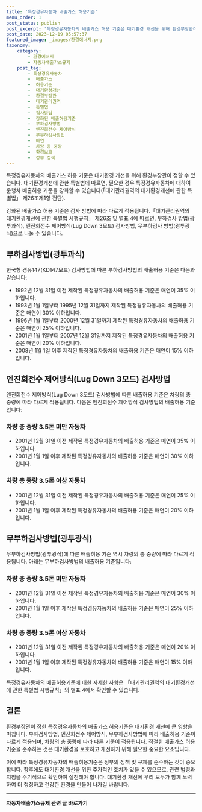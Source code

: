 ```yaml
---
title: '특정경유자동차 배출가스 허용기준'
menu_order: 1
post_status: publish
post_excerpt: '특정경유자동차의 배출가스 허용 기준은 대기환경 개선을 위해 환경부장관이 정할 수 있습니다. 대기환경개선에 관한 특별법에 따르면, 필요한 경우 특정경유자동차에 대하여 운행차 배출허용 기준을 강화할 수 있습니다  대기관리권역의 대기환경개선에 관한 특별법  제26조제1항 전단 .'
post_date: 2023-12-19 05:57:37
featured_image: _images/환경에너지.png
taxonomy:
    category:
        - 환경에너지
        - 자동차배출가스규제
    post_tag:
        - 특정경유자동차
        -  배출가스
        -  허용기준
        -  대기환경개선
        -  환경부장관
        -  대기관리권역
        -  특별법
        -  검사방법
        -  강화된 배출허용기준
        -  부하검사방법
        -  엔진회전수 제어방식
        -  무부하검사방법
        -  매연
        -  차량 총 중량
        -  환경보호
        -  정부 정책
---
```



특정경유자동차의 배출가스 허용 기준은 대기환경 개선을 위해 환경부장관이 정할 수 있습니다. 대기환경개선에 관한 특별법에 따르면, 필요한 경우 특정경유자동차에 대하여 운행차 배출허용 기준을 강화할 수 있습니다(「대기관리권역의 대기환경개선에 관한 특별법」 제26조제1항 전단).

강화된 배출가스 허용 기준은 검사 방법에 따라 다르게 적용됩니다.「대기관리권역의 대기환경개선에 관한 특별법 시행규칙」 제26조 및 별표 4에 따르면, 부하검사 방법(광투과식), 엔진회전수 제어방식(Lug Down 3모드) 검사방법, 무부하검사 방법(광투광식)으로 나눌 수 있습니다.

## 부하검사방법(광투과식)
한국형 경유147(KD147모드) 검사방법에 따른 부하검사방법의 배출허용 기준은 다음과 같습니다:

- 1992년 12월 31일 이전 제작된 특정경유자동차의 배출허용 기준은 매연이 35% 이하입니다.
- 1993년 1월 1일부터 1995년 12월 31일까지 제작된 특정경유자동차의 배출허용 기준은 매연이 30% 이하입니다.
- 1996년 1월 1일부터 2000년 12월 31일까지 제작된 특정경유자동차의 배출허용 기준은 매연이 25% 이하입니다.
- 2001년 1월 1일부터 2007년 12월 31일까지 제작된 특정경유자동차의 배출허용 기준은 매연이 20% 이하입니다.
- 2008년 1월 1일 이후 제작된 특정경유자동차의 배출허용 기준은 매연이 15% 이하입니다.

## 엔진회전수 제어방식(Lug Down 3모드) 검사방법
엔진회전수 제어방식(Lug Down 3모드) 검사방법에 따른 배출허용 기준은 차량의 총 중량에 따라 다르게 적용됩니다. 다음은 엔진회전수 제어방식 검사방법의 배출허용 기준입니다:

### 차량 총 중량 3.5톤 미만 자동차
- 2001년 12월 31일 이전 제작된 특정경유자동차의 배출허용 기준은 매연이 35% 이하입니다.
- 2001년 1월 1일 이후 제작된 특정경유자동차의 배출허용 기준은 매연이 30% 이하입니다.

### 차량 총 중량 3.5톤 이상 자동차
- 2001년 12월 31일 이전 제작된 특정경유자동차의 배출허용 기준은 매연이 25% 이하입니다.
- 2001년 1월 1일 이후 제작된 특정경유자동차의 배출허용 기준은 매연이 20% 이하입니다.

## 무부하검사방법(광투광식)
무부하검사방법(광투광식)에 따른 배출허용 기준 역시 차량의 총 중량에 따라 다르게 적용됩니다. 아래는 무부하검사방법의 배출허용 기준입니다:

### 차량 총 중량 3.5톤 미만 자동차
- 2001년 12월 31일 이전 제작된 특정경유자동차의 배출허용 기준은 매연이 30% 이하입니다.
- 2001년 1월 1일 이후 제작된 특정경유자동차의 배출허용 기준은 매연이 25% 이하입니다.

### 차량 총 중량 3.5톤 이상 자동차
- 2001년 12월 31일 이전 제작된 특정경유자동차의 배출허용 기준은 매연이 20% 이하입니다.
- 2001년 1월 1일 이후 제작된 특정경유자동차의 배출허용 기준은 매연이 15% 이하입니다.

특정경유자동차의 배출허용기준에 대한 자세한 사항은 「대기관리권역의 대기환경개선에 관한 특별법 시행규칙」의 별표 4에서 확인할 수 있습니다.

## 결론
환경부장관이 정한 특정경유자동차의 배출가스 허용기준은 대기환경 개선에 큰 영향을 미칩니다. 부하검사방법, 엔진회전수 제어방식, 무부하검사방법에 따라 배출허용 기준이 다르게 적용되며, 차량의 총 중량에 따라 다른 기준이 적용됩니다. 적절한 배출가스 허용 기준을 준수하는 것은 대기환경을 보호하고 개선하기 위해 필요한 중요한 요소입니다.

이에 따라 특정경유자동차의 배출허용기준은 정부의 정책 및 규제를 준수하는 것이 중요합니다. 향후에도 대기환경 개선을 위한 추가적인 조치가 있을 수 있으므로, 관련 법령과 지침을 주기적으로 확인하여 실천해야 합니다. 대기환경 개선에 우리 모두가 함께 노력하여 더 청정하고 건강한 환경을 만들어 나가길 바랍니다.
<!-- wp:separator -->
<hr class="wp-block-separator has-alpha-channel-opacity"/>
<!-- /wp:separator -->

<!-- wp:group {"backgroundColor":"base","layout":{"type":"constrained"}} -->
<div class="wp-block-group has-base-background-color has-background"><!-- wp:paragraph {"align":"center","fontSize":"medium"} -->
<p class="has-text-align-center has-large-font-size"><strong>자동차배출가스규제 관련 글 바로가기</strong></p>
<!-- /wp:paragraph -->


<!-- wp:latest-posts
{"categories":[{"id":35855,"count":19,"description":"","link":"https://uknowlaw.com/category/%ec%9e%90%eb%8f%99%ec%b0%a8%eb%b0%b0%ec%b6%9c%ea%b0%80%ec%8a%a4%ea%b7%9c%ec%a0%9c/","name":"자동차배출가스규제","slug":"자동차배출가스규제","taxonomy":"category","parent":0,"meta":[],"_links":{"self":[{"href":"https://uknowlaw.com/wp-json/wp/v2/categories/35855"}],"collection":[{"href":"https://uknowlaw.com/wp-json/wp/v2/categories"}],"about":[{"href":"https://uknowlaw.com/wp-json/wp/v2/taxonomies/category"}],"wp:post_type":[{"href":"https://uknowlaw.com/wp-json/wp/v2/posts?categories=35855"}],"curies":[{"name":"wp","href":"https://api.w.org/{rel}","templated":true}]}}],"postsToShow":100,"excerptLength":28,"postLayout":"grid","columns":2,"featuredImageAlign":"left","featuredImageSizeSlug":"large","fontSize":"small"} /--></div>
<!-- /wp:group -->